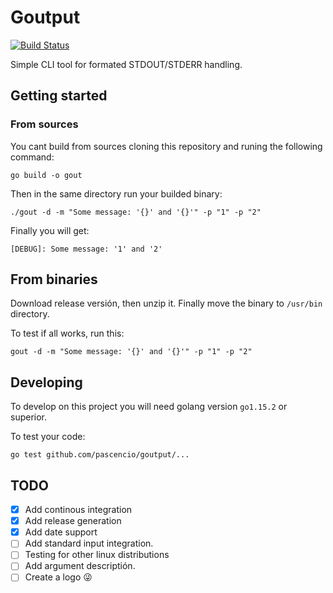 # Goutput

[![Build Status](https://travis-ci.org/pascencio/goutput.svg?branch=master)](https://travis-ci.org/pascencio/goutput)

Simple CLI tool for formated STDOUT/STDERR handling.

## Getting started

### From sources

You cant build from sources cloning this repository and runing the following command:

```shell
go build -o gout
```

Then in the same directory run your builded binary:

```shell
./gout -d -m "Some message: '{}' and '{}'" -p "1" -p "2"
```

Finally you will get:

`[DEBUG]: Some message: '1' and '2'`

## From binaries

Download release versión, then unzip it. Finally move the binary to `/usr/bin` directory.

To test if all works, run this:

```shell
gout -d -m "Some message: '{}' and '{}'" -p "1" -p "2"
```

## Developing

To develop on this project you will need golang version `go1.15.2` or superior.

To test your code:

```shell
go test github.com/pascencio/goutput/...
```

## TODO

- [x] Add continous integration
- [x] Add release generation
- [x] Add date support 
- [ ] Add standard input integration.
- [ ] Testing for other linux distributions
- [ ] Add argument descriptión.
- [ ] Create a logo :stuck_out_tongue_winking_eye: